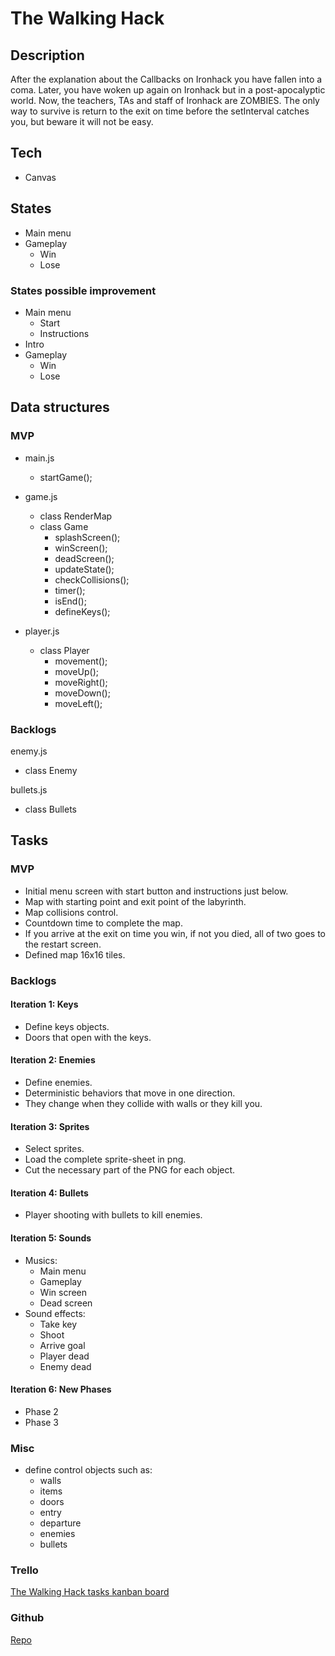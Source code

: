 # The Walking Hack 

## Description 

After the explanation about the Callbacks on Ironhack you have fallen into a coma. Later, you have woken up again on Ironhack but in a post-apocalyptic world. Now, the teachers, TAs and staff of Ironhack are ZOMBIES. The only way to survive is return to the exit on time before the setInterval catches you, but beware it will not be easy.

## Tech

- Canvas

## States

- Main menu
- Gameplay
  - Win
  - Lose

### States possible improvement

- Main menu
  - Start
  - Instructions
- Intro
- Gameplay
  - Win
  - Lose

## Data structures

### MVP

- main.js
  - startGame();

- game.js
  - class RenderMap
  - class Game
    - splashScreen();
    - winScreen();
    - deadScreen();
    - updateState();
    - checkCollisions();
    - timer();
    - isEnd();
    - defineKeys();

- player.js
  - class Player
    - movement();
    - moveUp();
    - moveRight();
    - moveDown();
    - moveLeft();

### Backlogs

enemy.js
- class Enemy

bullets.js
- class Bullets

## Tasks

### MVP 

- Initial menu screen with start button and instructions just below.
- Map with starting point and exit point of the labyrinth.
- Map collisions control.
- Countdown time to complete the map. 
- If you arrive at the exit on time you win, if not you died, all of two goes to the restart screen.
- Defined map 16x16 tiles.

### Backlogs 

#### Iteration 1: Keys

- Define keys objects.
- Doors that open with the keys.

#### Iteration 2: Enemies 

- Define enemies.
- Deterministic behaviors that move in one direction.
- They change when they collide with walls or they kill you.

#### Iteration 3: Sprites 

- Select sprites.
- Load the complete sprite-sheet in png.
- Cut the necessary part of the PNG for each object.

#### Iteration 4: Bullets

- Player shooting with bullets to kill enemies.

#### Iteration 5: Sounds

- Musics:
  - Main menu
  - Gameplay
  - Win screen
  - Dead screen
- Sound effects:
  - Take key
  - Shoot
  - Arrive goal
  - Player dead
  - Enemy dead

#### Iteration 6: New Phases

- Phase 2 
- Phase 3

### Misc

- define control objects such as:
  - walls
  - items
  - doors
  - entry
  - departure
  - enemies
  - bullets
  
### Trello

[The Walking Hack tasks kanban board](https://trello.com/b/sIacF3LK/the-walking-hack)

### Github

[Repo](https://github.com/rgallego87/TheWalkingHack)
